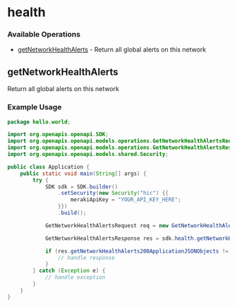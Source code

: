 # health

### Available Operations

* [getNetworkHealthAlerts](#getnetworkhealthalerts) - Return all global alerts on this network

## getNetworkHealthAlerts

Return all global alerts on this network

### Example Usage

```java
package hello.world;

import org.openapis.openapi.SDK;
import org.openapis.openapi.models.operations.GetNetworkHealthAlertsRequest;
import org.openapis.openapi.models.operations.GetNetworkHealthAlertsResponse;
import org.openapis.openapi.models.shared.Security;

public class Application {
    public static void main(String[] args) {
        try {
            SDK sdk = SDK.builder()
                .setSecurity(new Security("hic") {{
                    merakiApiKey = "YOUR_API_KEY_HERE";
                }})
                .build();

            GetNetworkHealthAlertsRequest req = new GetNetworkHealthAlertsRequest("exercitationem");            

            GetNetworkHealthAlertsResponse res = sdk.health.getNetworkHealthAlerts(req);

            if (res.getNetworkHealthAlerts200ApplicationJSONObjects != null) {
                // handle response
            }
        } catch (Exception e) {
            // handle exception
        }
    }
}
```
